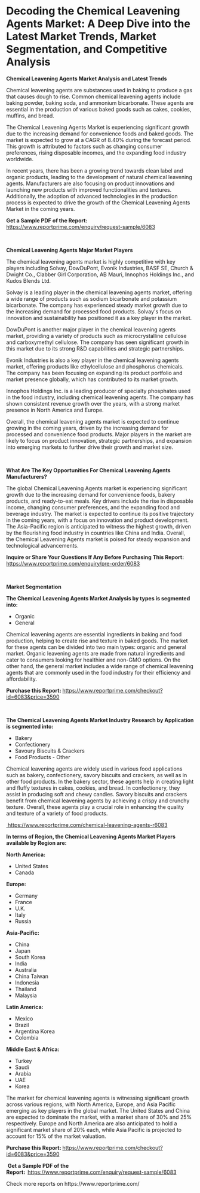 <p><h1>Decoding the Chemical Leavening Agents Market: A Deep Dive into the Latest Market Trends, Market Segmentation, and Competitive Analysis</h1></p><p><strong>Chemical Leavening Agents Market Analysis and Latest Trends</strong></p>
<p><p>Chemical leavening agents are substances used in baking to produce a gas that causes dough to rise. Common chemical leavening agents include baking powder, baking soda, and ammonium bicarbonate. These agents are essential in the production of various baked goods such as cakes, cookies, muffins, and bread.</p><p>The Chemical Leavening Agents Market is experiencing significant growth due to the increasing demand for convenience foods and baked goods. The market is expected to grow at a CAGR of 8.40% during the forecast period. This growth is attributed to factors such as changing consumer preferences, rising disposable incomes, and the expanding food industry worldwide.</p><p>In recent years, there has been a growing trend towards clean label and organic products, leading to the development of natural chemical leavening agents. Manufacturers are also focusing on product innovations and launching new products with improved functionalities and textures. Additionally, the adoption of advanced technologies in the production process is expected to drive the growth of the Chemical Leavening Agents Market in the coming years.</p></p>
<p><strong>Get a Sample PDF of the Report:&nbsp;</strong> <a href="https://www.reportprime.com/enquiry/request-sample/6083">https://www.reportprime.com/enquiry/request-sample/6083</a></p>
<p>&nbsp;</p>
<p><strong>Chemical Leavening Agents Major Market Players</strong></p>
<p><p>The chemical leavening agents market is highly competitive with key players including Solvay, DowDuPont, Evonik Industries, BASF SE, Church & Dwight Co., Clabber Girl Corporation, AB Mauri, Innophos Holdings Inc., and Kudos Blends Ltd.</p><p>Solvay is a leading player in the chemical leavening agents market, offering a wide range of products such as sodium bicarbonate and potassium bicarbonate. The company has experienced steady market growth due to the increasing demand for processed food products. Solvay's focus on innovation and sustainability has positioned it as a key player in the market.</p><p>DowDuPont is another major player in the chemical leavening agents market, providing a variety of products such as microcrystalline cellulose and carboxymethyl cellulose. The company has seen significant growth in this market due to its strong R&D capabilities and strategic partnerships.</p><p>Evonik Industries is also a key player in the chemical leavening agents market, offering products like ethylcellulose and phosphorus chemicals. The company has been focusing on expanding its product portfolio and market presence globally, which has contributed to its market growth.</p><p>Innophos Holdings Inc. is a leading producer of specialty phosphates used in the food industry, including chemical leavening agents. The company has shown consistent revenue growth over the years, with a strong market presence in North America and Europe.</p><p>Overall, the chemical leavening agents market is expected to continue growing in the coming years, driven by the increasing demand for processed and convenience food products. Major players in the market are likely to focus on product innovation, strategic partnerships, and expansion into emerging markets to further drive their growth and market size.</p></p>
<p>&nbsp;</p>
<p><strong>What Are The Key Opportunities For Chemical Leavening Agents Manufacturers?</strong></p>
<p><p>The global Chemical Leavening Agents market is experiencing significant growth due to the increasing demand for convenience foods, bakery products, and ready-to-eat meals. Key drivers include the rise in disposable income, changing consumer preferences, and the expanding food and beverage industry. The market is expected to continue its positive trajectory in the coming years, with a focus on innovation and product development. The Asia-Pacific region is anticipated to witness the highest growth, driven by the flourishing food industry in countries like China and India. Overall, the Chemical Leavening Agents market is poised for steady expansion and technological advancements.</p></p>
<p><strong>Inquire or Share Your Questions If Any Before Purchasing This Report:</strong> <a href="https://www.reportprime.com/enquiry/pre-order/6083">https://www.reportprime.com/enquiry/pre-order/6083</a></p>
<p>&nbsp;</p>
<p><strong>Market Segmentation</strong></p>
<p><strong>The Chemical Leavening Agents Market Analysis by types is segmented into:</strong></p>
<p><ul><li>Organic</li><li>General</li></ul></p>
<p><p>Chemical leavening agents are essential ingredients in baking and food production, helping to create rise and texture in baked goods. The market for these agents can be divided into two main types: organic and general market. Organic leavening agents are made from natural ingredients and cater to consumers looking for healthier and non-GMO options. On the other hand, the general market includes a wide range of chemical leavening agents that are commonly used in the food industry for their efficiency and affordability.</p></p>
<p><strong>Purchase this Report:&nbsp;</strong><a href="https://www.reportprime.com/checkout?id=6083&price=3590">https://www.reportprime.com/checkout?id=6083&price=3590</a></p>
<p>&nbsp;</p>
<p><strong>The Chemical Leavening Agents Market Industry Research by Application is segmented into:</strong></p>
<p><ul><li>Bakery</li><li>Confectionery</li><li>Savoury Biscuits & Crackers</li><li>Food Products - Other</li></ul></p>
<p><p>Chemical leavening agents are widely used in various food applications such as bakery, confectionery, savory biscuits and crackers, as well as in other food products. In the bakery sector, these agents help in creating light and fluffy textures in cakes, cookies, and bread. In confectionery, they assist in producing soft and chewy candies. Savory biscuits and crackers benefit from chemical leavening agents by achieving a crispy and crunchy texture. Overall, these agents play a crucial role in enhancing the quality and texture of a variety of food products.</p></p>
<p><a href="https://www.reportprime.com/chemical-leavening-agents-r6083">&nbsp;https://www.reportprime.com/chemical-leavening-agents-r6083</a></p>
<p><strong>In terms of Region, the Chemical Leavening Agents Market Players available by Region are:</strong></p>
<p>
    <p> <strong> North America: </strong>
        <ul>
            <li>United States</li>
            <li>Canada</li>
        </ul>
        </p> 
    <p> <strong> Europe: </strong>
        <ul>
            <li>Germany</li>
            <li>France</li>
            <li>U.K.</li>
            <li>Italy</li>
            <li>Russia</li>
        </ul>
        </p> 
    <p> <strong> Asia-Pacific: </strong>
        <ul>
            <li>China</li>
            <li>Japan</li>
            <li>South Korea</li>
            <li>India</li>
            <li>Australia</li>
            <li>China Taiwan</li>
            <li>Indonesia</li>
            <li>Thailand</li>
            <li>Malaysia</li>
        </ul>
        </p> 
    <p> <strong> Latin America: </strong>
        <ul>
            <li>Mexico</li>
            <li>Brazil</li>
            <li>Argentina Korea</li>
            <li>Colombia</li>
        </ul>
        </p> 
    <p> <strong> Middle East & Africa: </strong>
        <ul>
            <li>Turkey</li>
            <li>Saudi</li>
            <li>Arabia</li>
            <li>UAE</li>
            <li>Korea</li>
        </ul>
    </p>
    </p>
<p><p>The market for chemical leavening agents is witnessing significant growth across various regions, with North America, Europe, and Asia Pacific emerging as key players in the global market. The United States and China are expected to dominate the market, with a market share of 30% and 25% respectively. Europe and North America are also anticipated to hold a significant market share of 20% each, while Asia Pacific is projected to account for 15% of the market valuation.</p></p>
<p><strong>Purchase this Report: </strong><a href="https://www.reportprime.com/checkout?id=6083&price=3590">https://www.reportprime.com/checkout?id=6083&price=3590</a></p>
<p>&nbsp;<strong>Get a Sample PDF of the Report:&nbsp;&nbsp;</strong><a href="https://www.reportprime.com/enquiry/request-sample/6083">https://www.reportprime.com/enquiry/request-sample/6083</a></p>
<p><strong></strong></p>
<p>Check more reports on https://www.reportprime.com/</p>